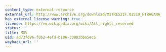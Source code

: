 ```yaml
---
content_type: external-resource
external_url: http://www.archive.org/download/MITRES21F.01S10_HIRAGANA_EXERCISES/5a2.mov
has_external_license_warning: true
license: https://en.wikipedia.org/wiki/All_rights_reserved
status: ''
title: MOV
uid: ad73fd86-f0b2-4efd-b106-33993bba5ec6
wayback_url: ''
---
```

